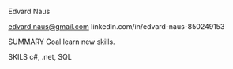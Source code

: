 

Edvard Naus

edvard.naus@gmail.com
linkedin.com/in/edvard-naus-850249153

SUMMARY
Goal learn new skills.

SKILS
c#, .net, SQL


